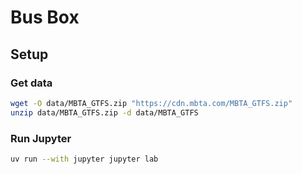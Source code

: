 # Bus Box

## Setup

### Get data

```sh
wget -O data/MBTA_GTFS.zip "https://cdn.mbta.com/MBTA_GTFS.zip"
unzip data/MBTA_GTFS.zip -d data/MBTA_GTFS
```

### Run Jupyter

```sh
uv run --with jupyter jupyter lab
```
